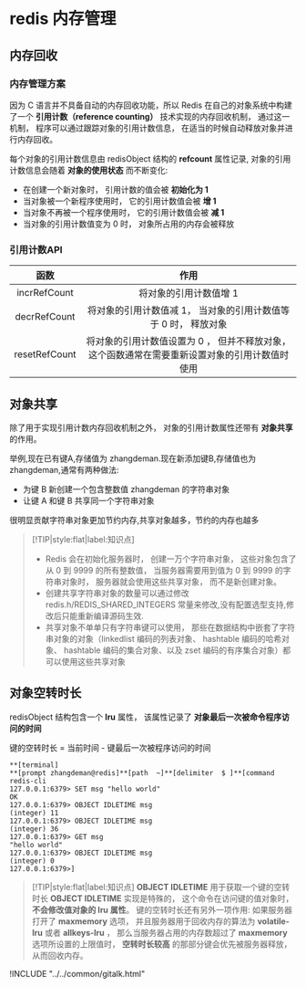 # redis 内存管理

## 内存回收

### 内存管理方案

因为 C 语言并不具备自动的内存回收功能，所以 Redis 在自己的对象系统中构建了一个 **引用计数（reference counting）** 技术实现的内存回收机制， 通过这一机制， 程序可以通过跟踪对象的引用计数信息， 在适当的时候自动释放对象并进行内存回收。

每个对象的引用计数信息由 redisObject 结构的 **refcount** 属性记录, 对象的引用计数信息会随着 **对象的使用状态** 而不断变化:

- 在创建一个新对象时， 引用计数的值会被 **初始化为 1**
- 当对象被一个新程序使用时， 它的引用计数值会被 **增 1**
- 当对象不再被一个程序使用时， 它的引用计数值会被 **减 1**
- 当对象的引用计数值变为 0 时， 对象所占用的内存会被释放

### 引用计数API

函数 | 作用
:-:|:-:
incrRefCount | 将对象的引用计数值增 1
decrRefCount | 将对象的引用计数值减 1， 当对象的引用计数值等于 0 时， 释放对象
resetRefCount | 将对象的引用计数值设置为 0 ， 但并不释放对象， 这个函数通常在需要重新设置对象的引用计数值时使用

## 对象共享

除了用于实现引用计数内存回收机制之外， 对象的引用计数属性还带有 **对象共享** 的作用。

举例,现在已有键A,存储值为 zhangdeman.现在新添加键B,存储值也为 zhangdeman,通常有两种做法:
- 为键 B 新创建一个包含整数值 zhangdeman 的字符串对象
- 让键 A 和键 B 共享同一个字符串对象

很明显贡献字符串对象更加节约内存,共享对象越多，节约的内存也越多

> [!TIP|style:flat|label:知识点]
> - Redis 会在初始化服务器时， 创建一万个字符串对象， 这些对象包含了从 0 到 9999 的所有整数值， 当服务器需要用到值为 0 到 9999 的字符串对象时， 服务器就会使用这些共享对象， 而不是新创建对象。
> - 创建共享字符串对象的数量可以通过修改 redis.h/REDIS_SHARED_INTEGERS 常量来修改,没有配置选型支持,修改后只能重新编译源码生效.
> - 共享对象不单单只有字符串键可以使用， 那些在数据结构中嵌套了字符串对象的对象（linkedlist 编码的列表对象、 hashtable 编码的哈希对象、 hashtable 编码的集合对象、以及 zset 编码的有序集合对象）都可以使用这些共享对象

## 对象空转时长

redisObject 结构包含一个 **lru** 属性， 该属性记录了 **对象最后一次被命令程序访问的时间**

键的空转时长 = 当前时间 - 键最后一次被程序访问的时间

```
**[terminal]
**[prompt zhangdeman@redis]**[path  ~]**[delimiter  $ ]**[command redis-cli
127.0.0.1:6379> SET msg "hello world"
OK
127.0.0.1:6379> OBJECT IDLETIME msg
(integer) 11
127.0.0.1:6379> OBJECT IDLETIME msg
(integer) 36
127.0.0.1:6379> GET msg
"hello world"
127.0.0.1:6379> OBJECT IDLETIME msg
(integer) 0
127.0.0.1:6379>]
```

> [!TIP|style:flat|label:知识点]
> **OBJECT IDLETIME** 用于获取一个键的空转时长
> **OBJECT IDLETIME** 实现是特殊的， 这个命令在访问键的值对象时， **不会修改值对象的 lru 属性**。
> 键的空转时长还有另外一项作用: 如果服务器打开了 **maxmemory** 选项， 并且服务器用于回收内存的算法为 **volatile-lru** 或者 **allkeys-lru** ， 那么当服务器占用的内存数超过了 **maxmemory** 选项所设置的上限值时， **空转时长较高** 的那部分键会优先被服务器释放， 从而回收内存。

<script>
var pageId = "redis内存管理"
</script>

!INCLUDE "../../common/gitalk.html"
